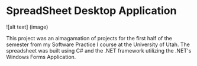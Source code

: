 # SpreadSheet Desktop Application

![alt text] (image)

This project was an almagamation of projects for the first half of the semester from my Software Practice I course at the University of Utah. The spreadsheet was built using C# and the .NET framework utilizing the .NET's Windows Forms Application. 